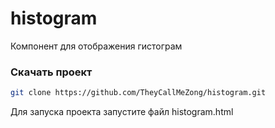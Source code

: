 # histogram

Компонент для отображения гистограм

### Скачать проект

```sh
git clone https://github.com/TheyCallMeZong/histogram.git
```

Для запуска проекта запустите файл histogram.html
